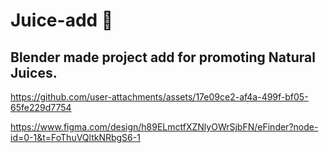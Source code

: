 # Juice-add 🧃
## Blender made project add for promoting Natural Juices. 


https://github.com/user-attachments/assets/17e09ce2-af4a-499f-bf05-65fe229d7754

https://www.figma.com/design/h89ELmctfXZNlyOWrSjbFN/eFinder?node-id=0-1&t=FoThuVQltkNRbgS6-1
